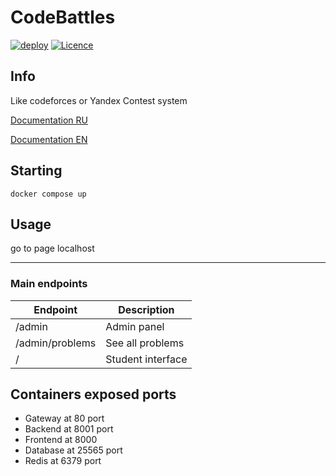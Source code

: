 # CodeBattles

[![deploy](https://github.com/doctorixx/CodeBattles/actions/workflows/deploy.yml/badge.svg?branch=master)](https://github.com/doctorixx/CodeBattles/actions/workflows/deploy.yml)
[![Licence](https://img.shields.io/github/license/CodeBattles-nn/CodeBattles?style=flat)](./LICENSE)
## Info
Like codeforces or Yandex Contest system

[Documentation RU](https://doctorixx.gitbook.io/codebattles/)

[Documentation EN](https://doctorixx.gitbook.io/codebattles/v/en) 

## Starting

```shell
docker compose up
```

## Usage
go to page localhost
___
### Main endpoints
| Endpoint       |       Description |
|----------------|-------------------|
|/admin          | Admin panel       |
|/admin/problems | See all problems  |
|/               | Student interface |




## Containers exposed ports

- Gateway at 80 port
- Backend at 8001 port
- Frontend at 8000
- Database at 25565 port
- Redis at 6379 port
